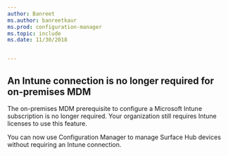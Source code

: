 ```yaml
---
author: Banreet
ms.author: banreetkaur
ms.prod: configuration-manager
ms.topic: include
ms.date: 11/30/2018


---
```


## <a name="bkmk_opmdm"></a> An Intune connection is no longer required for on-premises MDM
<!--1359124-->
The on-premises MDM prerequisite to configure a Microsoft Intune subscription is no longer required. Your organization still requires Intune licenses to use this feature. 

You can now use Configuration Manager to manage Surface Hub devices without requiring an Intune connection. 

